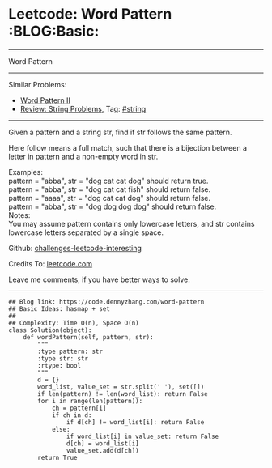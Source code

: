 # Leetcode: Word Pattern     :BLOG:Basic:


---

Word Pattern  

---

Similar Problems:  
-   [Word Pattern II](https://code.dennyzhang.com/word-pattern-ii)
-   [Review: String Problems](https://code.dennyzhang.com/review-string), Tag: [#string](https://code.dennyzhang.com/tag/string)

---

Given a pattern and a string str, find if str follows the same pattern.  

Here follow means a full match, such that there is a bijection between a letter in pattern and a non-empty word in str.  

Examples:  
pattern = "abba", str = "dog cat cat dog" should return true.  
pattern = "abba", str = "dog cat cat fish" should return false.  
pattern = "aaaa", str = "dog cat cat dog" should return false.  
pattern = "abba", str = "dog dog dog dog" should return false.  
Notes:  
You may assume pattern contains only lowercase letters, and str contains lowercase letters separated by a single space.  

Github: [challenges-leetcode-interesting](https://github.com/DennyZhang/challenges-leetcode-interesting/tree/master/word-pattern)  

Credits To: [leetcode.com](https://leetcode.com/problems/word-pattern/description/)  

Leave me comments, if you have better ways to solve.  

---

    ## Blog link: https://code.dennyzhang.com/word-pattern
    ## Basic Ideas: hasmap + set
    ##
    ## Complexity: Time O(n), Space O(n)
    class Solution(object):
        def wordPattern(self, pattern, str):
            """
            :type pattern: str
            :type str: str
            :rtype: bool
            """
            d = {}
            word_list, value_set = str.split(' '), set([])
            if len(pattern) != len(word_list): return False
            for i in range(len(pattern)):
                ch = pattern[i]
                if ch in d:
                    if d[ch] != word_list[i]: return False
                else:
                    if word_list[i] in value_set: return False
                    d[ch] = word_list[i]
                    value_set.add(d[ch])
            return True